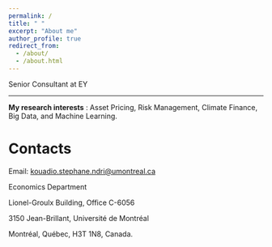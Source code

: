 ```yaml
---
permalink: /
title: " "
excerpt: "About me"
author_profile: true
redirect_from: 
  - /about/
  - /about.html
---
```


<div style="text-align: justify "> Senior Consultant at EY </div>

---
**My research interests** : Asset Pricing, Risk Management, Climate Finance, Big Data, and Machine Learning.

Contacts
======
Email:  [kouadio.stephane.ndri@umontreal.ca](mailto:kouadio.stephane.ndri@umontreal.ca)

Economics Department

Lionel-Groulx Building, Office C-6056

3150 Jean-Brillant, Université de Montréal

Montréal, Québec, H3T 1N8, Canada.
